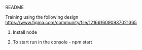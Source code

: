 README

Training using the following design https://www.figma.com/community/file/1216616090937021365

1. Install node

2. To start run in the console - npm start
